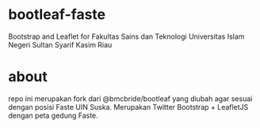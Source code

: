 # bootleaf-faste
Bootstrap and Leaflet for Fakultas Sains dan Teknologi Universitas Islam Negeri Sultan Syarif Kasim Riau

# about
repo ini merupakan fork dari @bmcbride/bootleaf yang diubah agar sesuai dengan posisi Faste UIN Suska. Merupakan Twitter Bootstrap + LeafletJS dengan peta gedung Faste.
